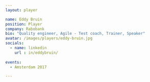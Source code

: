 ```yaml
---
layout: player

name: Eddy Bruin
position: Player
company: Rabobank
bio: "Quality engineer, Agile - Test coach, Trainer, Speaker"
avatar: /images/players/eddy-bruin.jpg
socials:
  - name: linkedin
    url : in/eddybruin/
    
events:
  - Amsterdam 2017

---
```

